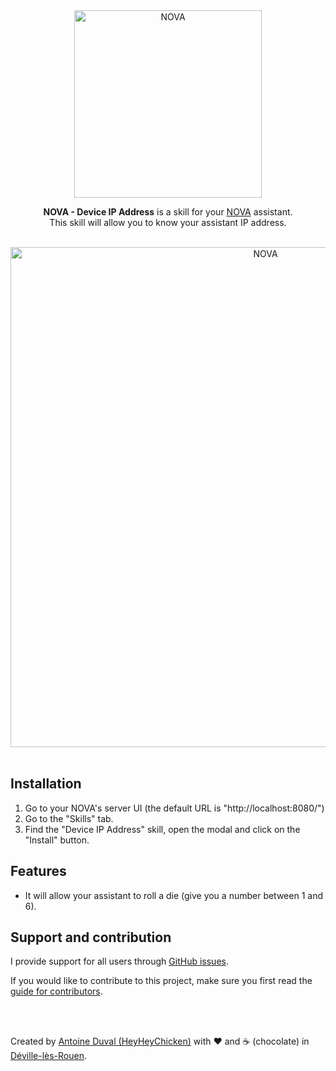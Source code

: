 <div align="center">
<a href="//nova-assistant.com" rel="nofollow">
<img src="https://github.com/HeyHeyChicken/NOVA-Device-IP-Address/blob/master/resources/nova-logo.svg" alt="NOVA" width="300">
</a>

**NOVA - Device IP Address** is a skill for your [NOVA](//github.com/HeyHeyChicken/NOVA) assistant.<br>
This skill will allow you to know your assistant IP address.

<br>

<img src="https://github.com/HeyHeyChicken/NOVA-Device-IP-Address/blob/master/resources/screenshot.jpg" alt="NOVA" width="800">
</div>

<br>

## Installation

1) Go to your NOVA's server UI (the default URL is "http://localhost:8080/")
2) Go to the "Skills" tab.
3) Find the "Device IP Address" skill, open the modal and click on the "Install" button.

## Features

- It will allow your assistant to roll a die (give you a number between 1 and 6).

## Support and contribution

I provide support for all users through [GitHub issues](//github.com/HeyHeyChicken/NOVA-Device-IP-Address/issues).

If you would like to contribute to this project, make sure you first read the [guide for contributors](//github.com/HeyHeyChicken/NOVA/blob/master/CONTRIBUTING.md).

<br>
<br>

Created by [Antoine Duval (HeyHeyChicken)](//antoine.cuffel.fr) with ❤ and ☕ (chocolate) in [Déville-lès-Rouen](//en.wikipedia.org/wiki/Déville-lès-Rouen).
